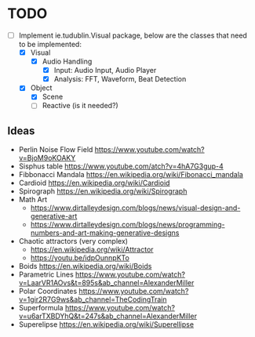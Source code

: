 # TODO

- [ ] Implement ie.tudublin.Visual package, below are the classes that need to be implemented:
  - [x] Visual
    - [x] Audio Handling
      - [x] Input: Audio Input, Audio Player
      - [x] Analysis: FFT, Waveform, Beat Detection
  - [x] Object
    - [x] Scene
    - [ ] Reactive (is it needed?)

## Ideas

- Perlin Noise Flow Field <https://www.youtube.com/watch?v=BjoM9oKOAKY>
- Sisphus table <https://www.youtube.com/atch?v=4hA7G3gup-4>
- Fibbonacci Mandala <https://en.wikipedia.org/wiki/Fibonacci_mandala>
- Cardioid <https://en.wikipedia.org/wiki/Cardioid>
- Spirograph <https://en.wikipedia.org/wiki/Spirograph>
- Math Art
  - <https://www.dirtalleydesign.com/blogs/news/visual-design-and-generative-art>
  - <https://www.dirtalleydesign.com/blogs/news/programming-numbers-and-art-making-generative-designs>
- Chaotic attractors (very complex)
  - <https://en.wikipedia.org/wiki/Attractor>
  - <https://youtu.be/idpOunnpKTo>
- Boids <https://en.wikipedia.org/wiki/Boids>
- Parametric Lines <https://www.youtube.com/watch?v=LaarVR1AOvs&t=895s&ab_channel=AlexanderMiller>
- Polar Coordinates <https://www.youtube.com/watch?v=1gir2R7G9ws&ab_channel=TheCodingTrain>
- Superformula <https://www.youtube.com/watch?v=u6arTXBDYhQ&t=247s&ab_channel=AlexanderMiller>
- Superelipse <https://en.wikipedia.org/wiki/Superellipse>